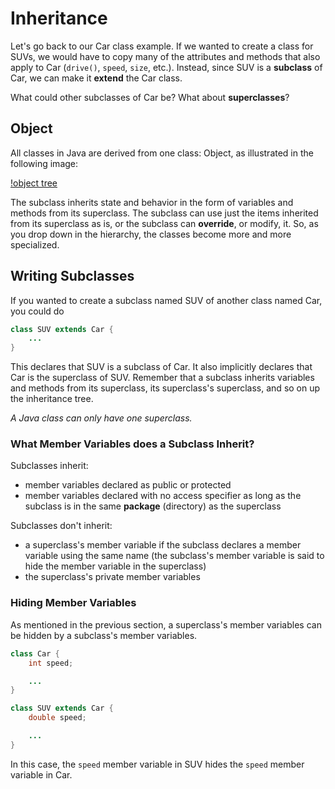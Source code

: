 # Inheritance

Let's go back to our Car class example. If we wanted to create a class for SUVs, we would have to copy many of the attributes and methods that also apply to Car (`drive()`, `speed`, `size`, etc.). Instead, since SUV is a __subclass__ of Car, we can make it __extend__ the Car class.

What could other subclasses of Car be? What about __superclasses__?

## Object

All classes in Java are derived from one class: Object, as illustrated in the following image:

[!object tree](http://journals.ecs.soton.ac.uk/java/tutorial/java/javaOO/images/classHierarchy_trans.gif)

The subclass inherits state and behavior in the form of variables and methods from its superclass. The subclass can use just the items inherited from its superclass as is, or the subclass can  __override__, or modify, it. So, as you drop down in the hierarchy, the classes become more and more specialized.

## Writing Subclasses

If you wanted to create a subclass named SUV of another class named Car, you could do

```java
class SUV extends Car {
    ...
}
```

This declares that SUV is a subclass of Car. It also implicitly declares that Car is the superclass of SUV. Remember that a subclass inherits variables and methods from its superclass, its superclass's superclass, and so on up the inheritance tree.

_A Java class can only have one superclass._

### What Member Variables does a Subclass Inherit?

Subclasses inherit:
- member variables declared as public or protected
- member variables declared with no access specifier as long as the subclass is in the same __package__ (directory) as the superclass

Subclasses don't inherit:
- a superclass's member variable if the subclass declares a member variable using the same name (the subclass's member variable is said to hide the member variable in the superclass)
- the superclass's private member variables

### Hiding Member Variables

As mentioned in the previous section, a superclass's member variables can be hidden by a subclass's member variables.

```java
class Car {
    int speed;

    ...
}

class SUV extends Car {
    double speed;

    ...
}
```

In this case, the `speed` member variable in SUV hides the `speed` member variable in Car.
